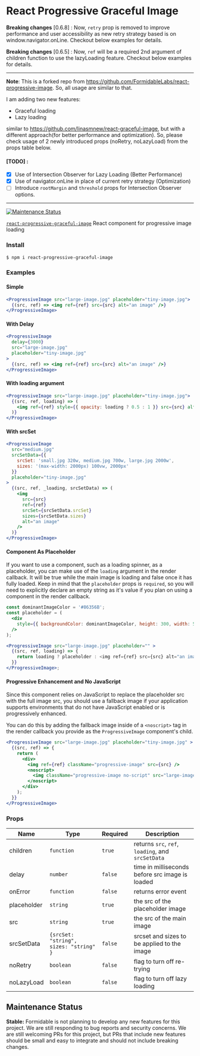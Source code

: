 # React Progressive Graceful Image

**Breaking changes** [0.6.8] : Now, `retry` prop is removed to improve performance and user accessibility as new retry strategy based is on window.navigator.onLine. Checkout below examples for details.

**Breaking changes** [0.6.5] : Now, `ref` will be a required 2nd argument of children function to use the lazyLoading feature. Checkout below examples for details.

***

**Note**: This is a forked repo from https://github.com/FormidableLabs/react-progressive-image. So, all usage are similar to that. 

I am adding two new features:
 - Graceful loading 
 - Lazy loading

similar to https://github.com/linasmnew/react-graceful-image, but with a different approach(for better performance and optimization). So, please check usage of 2 newly introduced props (noRetry, noLazyLoad) from the props table below.

#### [TODO] : 
- [x] Use of Intersection Observer for Lazy Loading (Better Performance)
- [x] Use of navigator.onLine in place of current retry strategy (Optimization)
- [ ] Introduce `rootMargin` and `threshold` props for Intersection Observer options.

***

[![Maintenance Status][maintenance-image]](#maintenance-status)

[`react-progressive-graceful-image`](https://www.npmjs.com/package/react-progressive-graceful-image) React component for progressive image loading

### Install

```bash
$ npm i react-progressive-graceful-image
```

### Examples

#### Simple

```jsx
<ProgressiveImage src="large-image.jpg" placeholder="tiny-image.jpg">
  {(src, ref) => <img ref={ref} src={src} alt="an image" />}
</ProgressiveImage>
```

#### With Delay

```jsx
<ProgressiveImage
  delay={3000}
  src="large-image.jpg"
  placeholder="tiny-image.jpg"
>
  {(src, ref) => <img ref={ref} src={src} alt="an image" />}
</ProgressiveImage>
```

#### With loading argument

```jsx
<ProgressiveImage src="large-image.jpg" placeholder="tiny-image.jpg">
  {(src, ref, loading) => (
    <img ref={ref} style={{ opacity: loading ? 0.5 : 1 }} src={src} alt="an image" />
  )}
</ProgressiveImage>
```

#### With srcSet

```jsx
<ProgressiveImage
  src="medium.jpg"
  srcSetData={{
    srcSet: 'small.jpg 320w, medium.jpg 700w, large.jpg 2000w',
    sizes: '(max-width: 2000px) 100vw, 2000px'
  }}
  placeholder="tiny-image.jpg"
>
  {(src, ref, _loading, srcSetData) => (
    <img
      src={src}
      ref={ref}
      srcSet={srcSetData.srcSet}
      sizes={srcSetData.sizes}
      alt="an image"
    />
  )}
</ProgressiveImage>
```

#### Component As Placeholder

If you want to use a component, such as a loading spinner, as a placeholder, you can make use of the `loading` argument in the render callback. It will be true while the main image is loading and false once it has fully loaded. Keep in mind that the `placeholder` props is `required`, so you will need to explicitly declare an empty string as it's value if you plan on using a component in the render callback.

```jsx
const dominantImageColor = '#86356B';
const placeholder = (
  <div
    style={{ backgroundColor: dominantImageColor, height: 300, width: 500 }}
  />
);

<ProgressiveImage src="large-image.jpg" placeholder="" >
  {(src, ref, loading) => {
    return loading ? placeholder : <img ref={ref} src={src} alt="an image" />;
  }}
</ProgressiveImage>;
```

#### Progressive Enhancement and No JavaScript

Since this component relies on JavaScript to replace the placeholder src with the full image src, you should use a fallback image if your application supports environments that do not have JavaScript enabled or is progressively enhanced.

You can do this by adding the fallback image inside of a `<noscript>` tag in the render callback you provide as the `ProgressiveImage` component's child.

```jsx
<ProgressiveImage src="large-image.jpg" placeholder="tiny-image.jpg" >
  {(src, ref) => {
    return (
      <div>
        <img ref={ref} className="progressive-image" src={src} />
        <noscript>
          <img className="progressive-image no-script" src="large-image.jpg" />
        </noscript>
      </div>
    );
  }}
</ProgressiveImage>
```

### Props

| Name        | Type                                   | Required | Description                                            |
| ----------- | -------------------------------------- | -------- | ------------------------------------------------------ |
| children    | `function`                             | `true`   | returns `src`, `ref`, `loading`, and `srcSetData`      |
| delay       | `number`                               | `false`  | time in milliseconds before src image is loaded        |
| onError     | `function`                             | `false`  | returns error event                                    |
| placeholder | `string`                               | `true`   | the src of the placeholder image                       |
| src         | `string`                               | `true`   | the src of the main image                              |
| srcSetData  | `{srcSet: "string", sizes: "string" }` | `false`  | srcset and sizes to be applied to the image            |
| noRetry     | `boolean`                              | `false`  | flag to turn off re-trying	                           |
| noLazyLoad  | `boolean`                              | `false`  | flag to turn off lazy loading                          |


## Maintenance Status

 **Stable:** Formidable is not planning to develop any new features for this project. We are still responding to bug reports and security concerns. We are still welcoming PRs for this project, but PRs that include new features should be small and easy to integrate and should not include breaking changes.

[maintenance-image]: https://img.shields.io/badge/maintenance-stable-blue.svg
